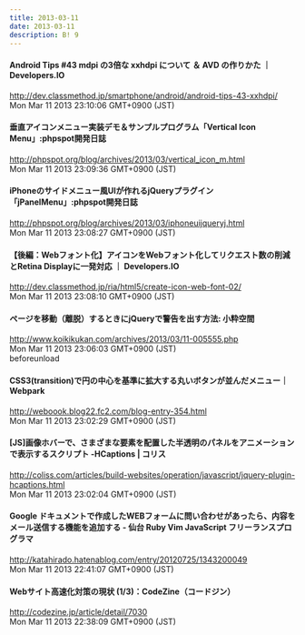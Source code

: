 ```yaml
---
title: 2013-03-11
date: 2013-03-11
description: B! 9
---
```


#### Android Tips #43 mdpi の3倍な xxhdpi について ＆ AVD の作りかた ｜ Developers.IO
http://dev.classmethod.jp/smartphone/android/android-tips-43-xxhdpi/<br>
Mon Mar 11 2013 23:10:06 GMT+0900 (JST)<br>


#### 垂直アイコンメニュー実装デモ＆サンプルプログラム「Vertical Icon Menu」:phpspot開発日誌
http://phpspot.org/blog/archives/2013/03/vertical_icon_m.html<br>
Mon Mar 11 2013 23:09:36 GMT+0900 (JST)<br>


#### iPhoneのサイドメニュー風UIが作れるjQueryプラグイン「jPanelMenu」:phpspot開発日誌
http://phpspot.org/blog/archives/2013/03/iphoneuijqueryj.html<br>
Mon Mar 11 2013 23:08:27 GMT+0900 (JST)<br>


#### 【後編：Webフォント化】アイコンをWebフォント化してリクエスト数の削減とRetina Displayに一発対応 ｜ Developers.IO
http://dev.classmethod.jp/ria/html5/create-icon-web-font-02/<br>
Mon Mar 11 2013 23:08:10 GMT+0900 (JST)<br>


#### ページを移動（離脱）するときにjQueryで警告を出す方法: 小粋空間
http://www.koikikukan.com/archives/2013/03/11-005555.php<br>
Mon Mar 11 2013 23:06:03 GMT+0900 (JST)<br>
beforeunload


####  CSS3(transition)で円の中心を基準に拡大する丸いボタンが並んだメニュー｜Webpark
http://weboook.blog22.fc2.com/blog-entry-354.html<br>
Mon Mar 11 2013 23:02:29 GMT+0900 (JST)<br>


####   [JS]画像ホバーで、さまざまな要素を配置した半透明のパネルをアニメーションで表示するスクリプト -HCaptions | コリス
http://coliss.com/articles/build-websites/operation/javascript/jquery-plugin-hcaptions.html<br>
Mon Mar 11 2013 23:02:04 GMT+0900 (JST)<br>


#### Google ドキュメントで作成したWEBフォームに問い合わせがあったら、内容をメール送信する機能を追加する - 仙台 Ruby Vim JavaScript フリーランスプログラマ
http://katahirado.hatenablog.com/entry/20120725/1343200049<br>
Mon Mar 11 2013 22:41:07 GMT+0900 (JST)<br>


#### Webサイト高速化対策の現状 (1/3)：CodeZine（コードジン）
http://codezine.jp/article/detail/7030<br>
Mon Mar 11 2013 22:38:09 GMT+0900 (JST)<br>


